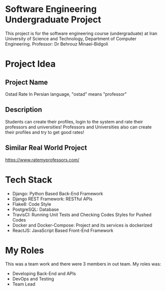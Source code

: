 # Software Engineering Undergraduate Project
This project is for the software engineering course (undergraduate) at Iran University of Science and Technology, Department of Computer Engineering.
Professor: Dr ‪Behrouz Minaei-Bidgoli‬

# Project Idea
## Project Name
Ostad Rate
In Persian language, "ostad" means "professor"
## Description
Students can create their profiles, login to the system and rate their professors and universities!
Professors and Universities also can create their profiles and try to get good rates!
## Similar Real World Project
https://www.ratemyprofessors.com/

# Tech Stack
- Django: Python Based Back-End Framework
- Django REST Framework: RESTful APIs
- Flake8: Code Style
- PostgreSQL: Database
- TravisCI: Running Unit Tests and Checking Codes Styles for Pushed Codes
- Docker and Docker-Compose: Project and its services is dockerized
- ReactJS: JavaScript Based Front-End Framework

# My Roles
This was a team work and there were 3 members in out team. My roles was:
- Developing Back-End and APIs
- DevOps and Testing
- Team Lead
